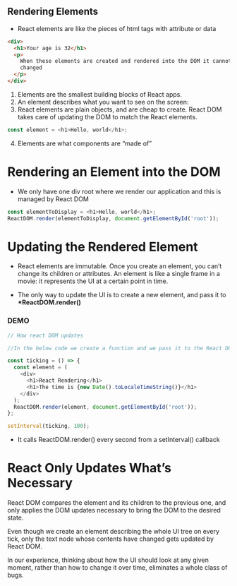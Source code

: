 ## Rendering Elements

- React elements are like the pieces of html tags with attribute or data

```html
<div>
  <h1>Your age is 32</h1>
  <p>
    When these elements are created and rendered into the DOM it cannot be
    changed
  </p>
</div>
```

1. Elements are the smallest building blocks of React apps.
2. An element describes what you want to see on the screen:
3. React elements are plain objects, and are cheap to create. React DOM takes care of updating the DOM to match the React elements.

```js
const element = <h1>Hello, world</h1>;
```

4. Elements are what components are “made of”

# Rendering an Element into the DOM

- We only have one div root where we render our application and this is managed by React DOM

```js
const elementToDisplay = <h1>Hello, world</h1>;
ReactDOM.render(elementToDisplay, document.getElementById('root'));
```

# Updating the Rendered Element

- React elements are immutable. Once you create an element, you can’t change its children or attributes. An element is like a single frame in a movie: it represents the UI at a certain point in time.

- The only way to update the UI is to create a new element, and pass it to **\*ReactDOM.render()**

### DEMO

```js
// How react DOM updates

//In the below code we create a function and we pass it to the React DOM and

const ticking = () => {
  const element = (
    <div>
      <h1>React Rendering</h1>
      <h1>The time is {new Date().toLocaleTimeString()}</h1>
    </div>
  );
  ReactDOM.render(element, document.getElementById('root'));
};

setInterval(ticking, 100);
```

- It calls ReactDOM.render() every second from a setInterval() callback

# React Only Updates What’s Necessary

React DOM compares the element and its children to the previous one, and only applies the DOM updates necessary to bring the DOM to the desired state.

Even though we create an element describing the whole UI tree on every tick, only the text node whose contents have changed gets updated by React DOM.

In our experience, thinking about how the UI should look at any given moment, rather than how to change it over time, eliminates a whole class of bugs.
